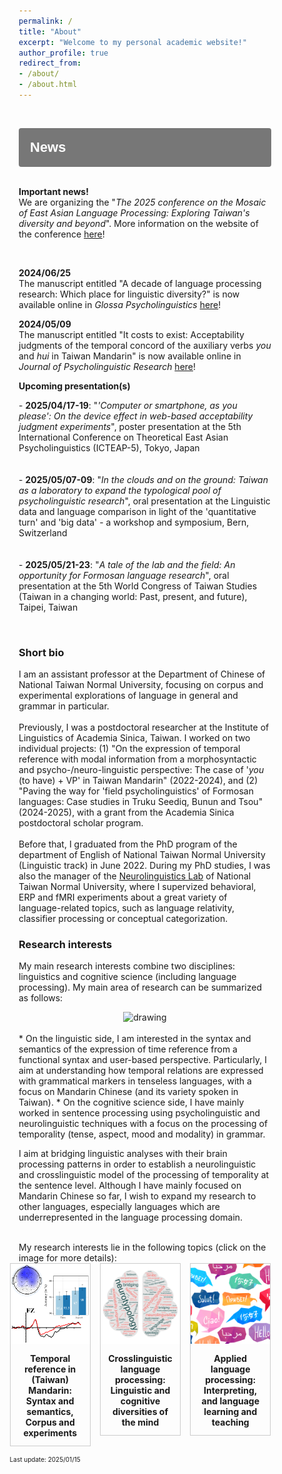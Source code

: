 ```yaml
---
permalink: /
title: "About"
excerpt: "Welcome to my personal academic website!"
author_profile: true
redirect_from: 
- /about/
- /about.html
---
```


<br>
<style>
.collapsible {
background-color: #777;
color: white;
cursor: pointer;
padding: 18px;
width: 100%;
border: none;
text-align: left;
outline: none;
border-radius: 4px;
font-size: 22px;
}

.active, .collapsible:hover {
background-color: #555;
}

.collapsible:after {
content: '\002B';
color: white;
font-weight: bold;
float: right;
margin-left: 5px;
}

.active:after {
content: "\2212";
}

.content {
padding: 0 18px;
max-height: 0;
overflow: hidden;
transition: max-height 0.4s ease-out;
background-color: #eeeeee;
color: #e06666;
border-left: solid #777 4px;
border-radius: 4px;
font-size: 18px;
}
</style>

<body>
<button class="collapsible"><b>News</b></button>
<div class="content">
<br>
<p><b>Important news!</b><br>We are organizing the "<i>The 2025 conference on the Mosaic of East Asian Language Processing: Exploring Taiwan's diversity and beyond</i>". More information on the website of the conference <a href="https://sites.google.com/view/mealp-2025/home" target="_blank">here</a>!
</p>
<br>
<p><b>2024/06/25</b><br>The manuscript entitled "A decade of language processing research: Which place for linguistic diversity?" is now available online in <i>Glossa Psycholinguistics</i> <a href="https://doi.org/10.5070/G60111432" target="_blank">here</a>!
</p>
<p><b>2024/05/09</b><br>The manuscript entitled "It costs to exist: Acceptability judgments of the temporal concord of the auxiliary verbs <i>you</i> and <i>hui</i> in Taiwan Mandarin" is now available online in <i>Journal of Psycholinguistic Research</i> <a href="https://doi.org/10.1007/s10936-024-10086-5" target="_blank">here</a>!
</p>
<p><b>Upcoming presentation(s)</b></p>
<p>
- <b>2025/04/17-19</b>: "<i>'Computer or smartphone, as you please': On the device effect in web-based acceptability judgment experiments</i>", poster presentation at the 5th International Conference on Theoretical East Asian Psycholinguistics (ICTEAP-5), Tokyo, Japan
<br>
<br><br>
- <b>2025/05/07-09</b>: "<i>In the clouds and on the ground: Taiwan as a laboratory to expand the typological pool of psycholinguistic research</i>", oral presentation at the Linguistic data and language comparison in light of the 'quantitative turn' and 'big data' - a workshop and symposium, Bern, Switzerland
<br>
<br><br>
- <b>2025/05/21-23</b>: "<i>A tale of the lab and the field: An opportunity for Formosan language research</i>", oral presentation at the 5th World Congress of Taiwan Studies (Taiwan in a changing world: Past, present, and future), Taipei, Taiwan
<br>
</p>
</div>



<script>
var coll = document.getElementsByClassName("collapsible");
var i;

for (i = 0; i < coll.length; i++) {
coll[i].addEventListener("click", function() {
this.classList.toggle("active");
var content = this.nextElementSibling;
if (content.style.maxHeight){
content.style.maxHeight = null;
} else {
content.style.maxHeight = content.scrollHeight + "px";
} 
});
}
</script>
</body>

<br>

### Short bio

I am an assistant professor at the Department of Chinese of National Taiwan Normal University, focusing on corpus and experimental explorations of language in general and grammar in particular.
<br><br>
Previously, I was a postdoctoral researcher at the Institute of Linguistics of Academia Sinica, Taiwan. I worked on two individual projects: (1) "On the expression of temporal reference with modal information from a morphosyntactic and psycho-/neuro-linguistic perspective: The case of '<i>you</i> (to have) + VP' in Taiwan Mandarin" (2022-2024), and (2) "Paving the way for 'field psycholinguistics' of Formosan languages: Case studies in Truku Seediq, Bunun and Tsou" (2024-2025), with a grant from the Academia Sinica postdoctoral scholar program. 
<br><br>
Before that, I graduated from the PhD program of the department of English of National Taiwan Normal University (Linguistic track) in June 2022. During my PhD studies, I was also the manager of the <a href="https://sites.google.com/view/neurolinguisticslabntnu" target="_blank">Neurolinguistics Lab</a> of National Taiwan Normal University, where I supervized behavioral, ERP and fMRI experiments about a great variety of language-related topics, such as language relativity, classifier processing or conceptual categorization.

### Research interests

My main research interests combine two disciplines: linguistics and cognitive science (including language processing). My main area of research can be summarized as follows:
<br>
<center>
<img src="https://aymeric-collart.github.io/images/GeneralResearch.jpg" alt="drawing" width="75%"/>
</center>
<br>
* On the linguistic side, I am interested in the syntax and semantics of the expression of time reference from a functional syntax and user-based perspective. Particularly, I aim at understanding how temporal relations are expressed with grammatical markers in tenseless languages, with a focus on Mandarin Chinese (and its variety spoken in Taiwan).
* On the cognitive science side, I have mainly worked in sentence processing using psycholinguistic and neurolinguistic techniques with a focus on the processing of temporality (tense, aspect, mood and modality) in grammar. 

I aim at bridging linguistic analyses with their brain processing patterns in order to establish a neurolinguistic and crosslinguistic model of the processing of temporality at the sentence level. Although I have mainly focused on Mandarin Chinese so far, I wish to expand my research to other languages, especially languages which are underrepresented in the language processing domain.

<br>
My research interests lie in the following  topics (click on the image for more details):


<style>

div.gallery {
border: 1px solid #ccc;
}

div.gallery:hover {
border: 1px solid #777;
}

div.gallery img {
width: 100%;
height: auto;
}

div.desc {
padding: 12px;
text-align: center;
}

* {
box-sizing: border-box;
}

.container {
display: grid; 
grid-auto-rows: 1fr; 
grid-template-columns: 32% 32% 32%; 
grid-template-rows: auto auto auto; 
gap: 15px 15px; 
grid-template-areas: 
"Project1 Project2 Project 3"; 
justify-content: center; 
justify-items: stretch; 
align-items: stretch; 
}

</style>



<div class="container">
<div class="Project1">
<div class="gallery">
<a target="_blank" href="https://aymeric-collart.github.io/projects/1-Mandarin_Syntax_Semantics_Corpus_Experiments_Temporal/">
 <img src="./../images/Project1.png" width="200" height="200">
</a>
<div class="desc">
<b>Temporal reference in (Taiwan) Mandarin: Syntax and semantics, Corpus and experiments</b></div>
</div>
</div>

<div class="Project2">
<div class="gallery">
<a target="_blank" href="https://aymeric-collart.github.io/projects/2-Crosslinguistic_Processing">
 <img src="./../images/Project2.png" width="250" height="250">
</a>
<div class="desc"><b>Crosslinguistic language processing: Linguistic and cognitive diversities of the mind</b></div>
</div>
</div>

<div class="Project3">
<div class="gallery">
<a target="_blank" href="https://aymeric-collart.github.io/projects/3-Applied_language_processing/">
 <img src="./../images/Project3.png" width="200" height="200">
</a>
<div class="desc"><b>Applied language processing: Interpreting, and language learning and teaching</b></div>
</div>
</div>

<br>
<font size="1">Last update: 2025/01/15</font>